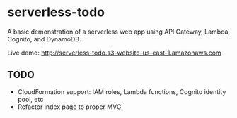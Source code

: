 # serverless-todo

A basic demonstration of a serverless web app using API Gateway, Lambda, Cognito, and DynamoDB.

Live demo: http://serverless-todo.s3-website-us-east-1.amazonaws.com


## TODO

* CloudFormation support: IAM roles, Lambda functions, Cognito identity pool, etc
* Refactor index page to proper MVC